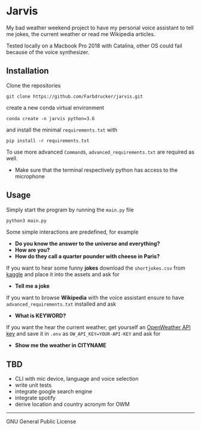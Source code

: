 # Jarvis
My bad weather weekend project to have my personal voice assistant to tell me jokes, 
the current weather or read me Wikipedia articles.

Tested locally on a Macbook Pro 2018 with Catalina, other OS could fail because of the voice synthesizer.

## Installation
Clone the repositories
```
git clone https://github.com/Farbdrucker/jarvis.git
```

create a new conda virtual environment
 
```shell
conda create -n jarvis python=3.6
```
 
and install the minimal `requirements.txt` with
 
```shell 
pip install -r requirements.txt
```

To use more advanced `Command`s, `advanced_requirements.txt` are required as well.


* Make sure that the terminal respectively python has access to the microphone

## Usage
Simply start the program by running the `main.py` file

```bash 
python3 main.py
```

Some simple interactions are predefined, for example
* **Do you know the answer to the universe and everything?**
* **How are you?**
* **How do they call a quarter pounder with cheese in Paris?**

If you want to hear some funny **jokes** download the `shortjokes.csv` from 
[kaggle](https://www.kaggle.com/abhinavmoudgil95/short-jokes/data) and place it into the assets and ask for
* **Tell me a joke**

If you want to browse **Wikipedia** with the voice assistant ensure to have `advanced_requirements.txt` installed and ask
* **What is KEYWORD?**

If you want the hear the current weather, get yourself an [OpenWeather API key](https://home.openweathermap.org) 
and save it in `.env` as `OW_API_KEY=YOUR-API-KEY` and ask for
* **Show me the weather in CITYNAME**

## TBD
* CLI with mic device, language and voice selection
* write unit tests
* integrate google search engine
* integrate spotify
* derive location and country acronym for OWM

---
GNU General Public License